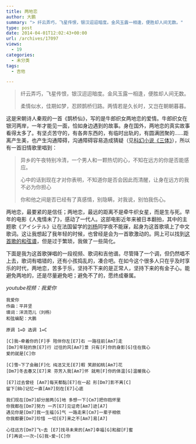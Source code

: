 ```yaml
---
title: 两地恋
author: 大鹏
summary: "> 纤云弄巧，飞星传恨，银汉迢迢暗度。金风玉露一相逢，便胜却人间无数。"
type: post
date: 2014-04-01T12:02:43+00:00
url: /archives/17097
views:
  - 19
categories:
  - 未分类
tags:
  - 吉他

---
```

> 纤云弄巧，飞星传恨，银汉迢迢暗度。金风玉露一相逢，便胜却人间无数。
> 
> 柔情似水，佳期如梦，忍顾鹊桥归路。两情若是久长时，又岂在朝朝暮暮。

这是宋朝诗人秦观的一首《鹊桥仙》，写的是牛郎织女两地恋的爱情。牛郎织女在银河两岸，一年才能见一面，恰如身边遇到的故事。身在国外，两地恋的真实故事看得太多了。有坚贞苦守的，有各奔东西的，有临时出轨的，有圆满团聚的……距离产生美，也产生沟通障碍，沟通障碍容易造成猜疑（见[科幻小说《三体》][1]），所以有一首旧情歌里唱到：

> 异乡的午夜特别冷清，一个男人和一颗热切的心，不知在远方的你是否能感应。
> 
> 心中的话到现在才对你表明，不知道你是否会因此而清醒，让身在远方的我不必为你担心
> 
> 你和他之间是否已经有了真感情，别隐瞒，对我说，别怕我伤心。

两地恋，最要紧的是信任；两地恋，最远的距离不是牵牛织女星，而是生与死。早年的电影《人鬼情未了》，感动了一代人。这部电影近年来被日本翻拍，其中的主题歌《アイシテル》让在法国留学的[刘杨][2]同学夜不能寐，起身为这首歌填上了中文歌词。这让我想起了我年轻的时候，也曾经是会为一首歌激动的。网上可以找到[这首歌的和弦谱][3]，但是过于繁琐，我做了一些简化。

下面是我为这首歌弹唱的一段视频、歌词和吉他谱。尽管降了一个调，但仍然唱不上去，歌词有唱错的，还有小孩捣乱的，凑合吧。在如今这个很多人只在乎及时享乐的时代，两地恋，苦多于乐，坚持不下来的是正常人，坚持下来的有金子心。能避免两地的，还是尽量避免吧；避免不了的，愿终成眷属。



_youtube视频：我爱你_

    我爱你
    作曲：平井坚
    填词：洋流范儿（刘杨）
    和弦编配：大鹏
    
    原调 1=D 选调 1=C
    
    [C]我~牵着你的[F]手 陪伴你左[E7]右 一路往前[Am7]走
    [Dm7]年轻的旅[E7]行 过往的风[Am7]景 只有[F]你的身影[G]住在我心
    爱的就是[C]你
    
    [C]雪~下了会融[F]化 纯洁又无[E7]暇 笑颜如桃[Am7]花
    [Dm7]冬去春又[E7]来 芬芳入我[Am7]怀 就用[F]你的体温[G]温暖我心
    
    [E7]过去曾经 [Am7]每天都黏[E7]在一起 形[Dm7]影不离[C]   
    留下[Bb]记忆一直[Am7]刻在[E7]心底
    
    我们现在[Dm7]却分居两[G]地 多想一下[Cm7]把你抱怀里
    你我都在[Dm7]努力 一齐[E7]见证奇[Am7]迹[A7]
    遇见你是[Dm7]我一生福[G]气 一路走来[Cm7]一辈子相依
    你我都要[Dm7]珍惜 一切[E7]来之不[Am7]易[A7]
    
    心往远方[Dm7]飞~去 [E7]找寻未来的[Am7]幸福[G]和甜[F]蜜
    [F]再说~一次~[G]我~爱~[C]你

 [1]: http://pzhao.org/archives/13483
 [2]: http://yangliufr.com/2014/03/12/lyric-i-love-you-by-yang-liu/
 [3]: http://music.j-total.net/data/027hi/006_hirai_ken/023.html
